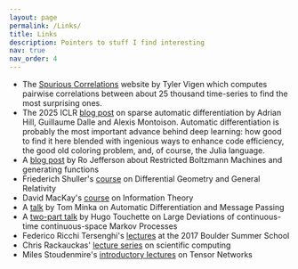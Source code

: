 ```yaml
---
layout: page
permalink: /Links/
title: Links
description: Pointers to stuff I find interesting
nav: true
nav_order: 4
---
```


- The [Spurious Correlations]() website by Tyler Vigen which computes pairwise correlations between about 25 thousand time-series to find the most surprising ones.
- The 2025 ICLR [blog post](https://iclr-blogposts.github.io/2025/blog/sparse-autodiff/) on sparse automatic differentiation by Adrian Hill, Guillaume Dalle and Alexis Montoison. Automatic differentiation is probably the most important advance behind deep learning: how good to find it here blended with ingenious ways to enhance code efficiency, the good old coloring problem, and, of course, the Julia language.
- A [blog post](https://rojefferson.blog/2019/02/04/restricted-boltzmann-machines/) by Ro Jefferson about Restricted Boltzmann Machines and generating functions
- Friederich Shuller's [course](https://youtube.com/playlist?list=PLFeEvEPtX_0S6vxxiiNPrJbLu9aK1UVC_) on Differential Geometry and General Relativity
- David MacKay's [course](https://youtube.com/playlist?list=PLruBu5BI5n4aFpG32iMbdWoRVAA-Vcso6) on Information Theory
- A [talk](https://www.microsoft.com/en-us/research/video/from-automatic-differentiation-to-message-passing/) by Tom Minka on Automatic Differentiation and Message Passing 
- A [two-part talk](https://youtu.be/I1PRP14QXVE?si=20jj-79GgdTMtiJM) by Hugo Touchette on Large Deviations of continuous-time continuous-space Markov Processes
- Federico Ricchi Tersenghi's [lectures](https://youtu.be/NE-dh_caYn0?si=HKzjINb1M0fz0m_p) at the 2017 Boulder Summer School
- Chris Rackauckas' [lecture series](https://book.sciml.ai/) on scientific computing
- Miles Stoudenmire's [introductory lectures](https://youtu.be/903oLALEDPk?si=YWTjaa3bJTzaXGnY) on Tensor Networks
